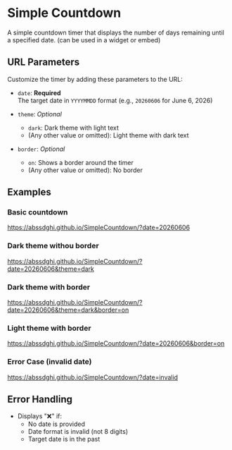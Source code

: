 # Simple Countdown

A simple countdown timer that displays the number of days remaining until a specified date. (can be used in a widget or embed)

## URL Parameters

Customize the timer by adding these parameters to the URL:

- `date`: **Required**  
  The target date in `YYYYMMDD` format (e.g., `20260606` for June 6, 2026)

- `theme`: *Optional*  
  - `dark`: Dark theme with light text  
  - (Any other value or omitted): Light theme with dark text

- `border`: *Optional*  
  - `on`: Shows a border around the timer  
  - (Any other value or omitted): No border

## Examples

### Basic countdown
https://abssdghi.github.io/SimpleCountdown/?date=20260606

### Dark theme withou border
https://abssdghi.github.io/SimpleCountdown/?date=20260606&theme=dark

### Dark theme with border
https://abssdghi.github.io/SimpleCountdown/?date=20260606&theme=dark&border=on

### Light theme with border
https://abssdghi.github.io/SimpleCountdown/?date=20260606&border=on

### Error Case (invalid date)
https://abssdghi.github.io/SimpleCountdown/?date=invalid

## Error Handling

- Displays "❌" if:  
  - No date is provided  
  - Date format is invalid (not 8 digits)  
  - Target date is in the past
